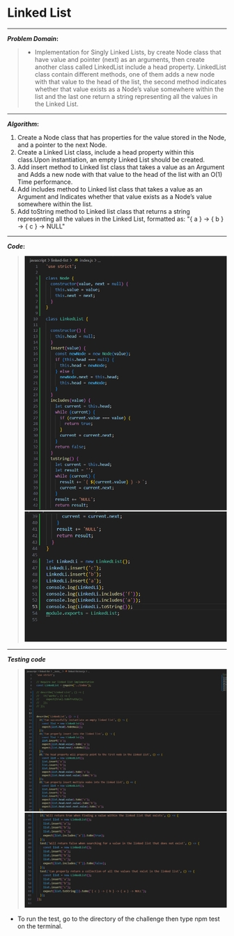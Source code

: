 # Linked List

----

**_Problem Domain_:**

> * Implementation for Singly Linked Lists, by create Node class that have value and pointer (next) as an arguments, then create another class called LinkedList include a head property. LinkedList class contain different methods, one of them adds a new node with that value to the head of the list, the second method indicates whether that value exists as a Node’s value somewhere within the list and the last one  return a string representing all the values in the Linked List. 

----

**_Algorithm_:**

1. Create a Node class that has properties for the value stored in the Node, and a pointer to the next Node.
2. Create a Linked List class, include a head property within this class.Upon instantiation, an empty Linked List should be created.
3. Add insert method to Linked list class that takes a value as an Argument and Adds a new node with that value to the head of the list with an O(1) Time performance.
4. Add includes method to Linked list class that takes a value as an Argument and Indicates whether that value exists as a Node’s value somewhere within the list.
5. Add toString method to Linked list class that returns a string representing all the values in the Linked List, formatted as:
"{ a } -> { b } -> { c } -> NULL"

----

**_Code_:**
>![code](image.png)
![code](image-1.png)

----

**_Testing code_**

>![Testing code](image-2.png)
![Testing code](image-3.png)

* To run the test, go to the directory of the challenge then type npm test on the terminal.